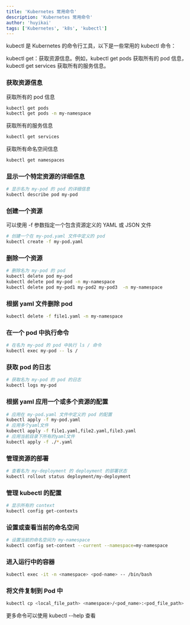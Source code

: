 ```yaml
---
title: 'Kubernetes 常用命令'
description: 'Kubernetes 常用命令'
author: 'huyikai'
tags: ['Kubernetes', 'k8s', 'kubectl']
---
```


kubectl 是 Kubernetes 的命令行工具，以下是一些常用的 kubectl 命令：

kubectl get：获取资源信息。例如，kubectl get pods 获取所有的 pod 信息，kubectl get services 获取所有的服务信息。

### 获取资源信息

获取所有的 pod 信息

```sh
kubectl get pods
kubectl get pods -n my-namespace
```

获取所有的服务信息

```sh
kubectl get services
```

获取所有命名空间信息

```sh
kubectl get namespaces
```

### 显示一个特定资源的详细信息

```sh
# 显示名为 my-pod 的 pod 的详细信息
kubectl describe pod my-pod
```

### 创建一个资源

可以使用 -f 参数指定一个包含资源定义的 YAML 或 JSON 文件

```sh
# 创建一个在 my-pod.yaml 文件中定义的 pod
kubectl create -f my-pod.yaml
```

### 删除一个资源

```sh
# 删除名为 my-pod 的 pod
kubectl delete pod my-pod
kubectl delete pod my-pod -n my-namespace
kubectl delete pod my-pod1 my-pod2 my-pod3  -n my-namespace
```

### 根据 yaml 文件删除 pod

```sh
kubectl delete -f file1.yaml -n my-namespace
```

### 在一个 pod 中执行命令

```sh
# 在名为 my-pod 的 pod 中执行 ls / 命令
kubectl exec my-pod -- ls /
```

### 获取 pod 的日志

```sh
# 获取名为 my-pod 的 pod 的日志
kubectl logs my-pod
```

### 根据 yaml 应用一个或多个资源的配置

```sh
# 应用在 my-pod.yaml 文件中定义的 pod 的配置
kubectl apply -f my-pod.yaml
# 应用多个yaml文件
kubectl apply -f file1.yaml,file2.yaml,file3.yaml
# 应用当前目录下所有的yaml文件
kubectl apply -f ./*.yaml
```

### 管理资源的部署

```sh
# 查看名为 my-deployment 的 deployment 的部署状态
kubectl rollout status deployment/my-deployment
```

### 管理 kubectl 的配置

```sh
# 显示所有的 context
kubectl config get-contexts
```

### 设置或查看当前的命名空间

```sh
# 设置当前的命名空间为 my-namespace
kubectl config set-context --current --namespace=my-namespace
```

### 进入运行中的容器

```sh
kubectl exec -it -n <namespace> <pod-name> -- /bin/bash
```

### 将文件复制到 Pod 中

```sh
kubectl cp <local_file_path> <namespace>/<pod_name>:<pod_file_path>
```

更多命令可以使用 kubectl --help 查看
